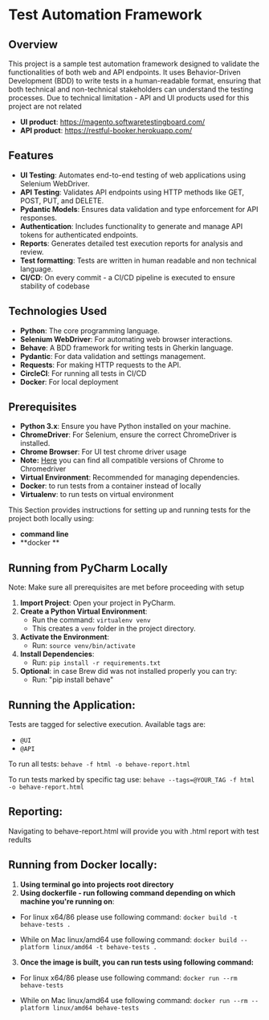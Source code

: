 # Test Automation Framework

## Overview

This project is a sample test automation framework designed to validate the functionalities of both web and API endpoints. It uses Behavior-Driven Development (BDD) to write tests in a human-readable format, ensuring that both technical and non-technical stakeholders can understand the testing processes.
Due to technical limitation - API and UI products used for this project are not related

- **UI product**: https://magento.softwaretestingboard.com/
- **API product**: https://restful-booker.herokuapp.com/

## Features

- **UI Testing**: Automates end-to-end testing of web applications using Selenium WebDriver.
- **API Testing**: Validates API endpoints using HTTP methods like GET, POST, PUT, and DELETE.
- **Pydantic Models**: Ensures data validation and type enforcement for API responses.
- **Authentication**: Includes functionality to generate and manage API tokens for authenticated endpoints.
- **Reports**: Generates detailed test execution reports for analysis and review.
- **Test formatting**: Tests are written in human readable and non technical language.
- **CI/CD**: On every commit - a CI/CD pipeline is executed to ensure stability of codebase

## Technologies Used

- **Python**: The core programming language.
- **Selenium WebDriver**: For automating web browser interactions.
- **Behave**: A BDD framework for writing tests in Gherkin language.
- **Pydantic**: For data validation and settings management.
- **Requests**: For making HTTP requests to the API.
- **CircleCI**: For running all tests in CI/CD
- **Docker**: For local deployment

## Prerequisites

- **Python 3.x**: Ensure you have Python installed on your machine.
- **ChromeDriver**: For Selenium, ensure the correct ChromeDriver is installed.
- **Chrome Browser**: For UI test chrome driver usage
- **Note:**  [Here](https://googlechromelabs.github.io/chrome-for-testing/last-known-good-versions-with-downloads.json) you can find all compatible versions of Chrome to Chromedriver
- **Virtual Environment**: Recommended for managing dependencies.
- **Docker**: to run tests from a container instead of locally
- **Virtualenv**: to run tests on virtual environment


This Section provides instructions for setting up and running tests for the project both locally using:
- **command line**
- **docker **

## Running from PyCharm Locally

Note: Make sure all prerequisites are met before proceeding with setup

1. **Import Project**: Open your project in PyCharm.
2. **Create a Python Virtual Environment**:
   - Run the command: `virtualenv venv`
   - This creates a `venv` folder in the project directory.
3. **Activate the Environment**:
   - Run: `source venv/bin/activate`
4. **Install Dependencies**:
   - Run: `pip install -r requirements.txt`
5. **Optional**: in case Brew did was not installed properly you can try:
   - Run: "pip install behave"

## Running the Application:

Tests are tagged for selective execution. Available tags are:
- `@UI`
- `@API`

To run all tests:
```behave -f html -o behave-report.html```


To run tests marked by specific tag use:
```behave --tags=@YOUR_TAG -f html -o behave-report.html```

## Reporting:
Navigating to behave-report.html will provide you with .html report with test redults

## Running from Docker locally:

1. **Using terminal go into projects root directory**
2. **Using dockerfile - run following command depending on which machine you're running on**:

- For linux x64/86 please use following command:
```docker build -t behave-tests .```

- While on Mac linux/amd64 use following command:
```docker build --platform linux/amd64 -t behave-tests .```

3. **Once the image is built, you can run tests using following command:**

- For linux x64/86 please use following command:
```docker run --rm behave-tests```

- While on Mac linux/amd64 use following command:
```docker run --rm --platform linux/amd64 behave-tests```